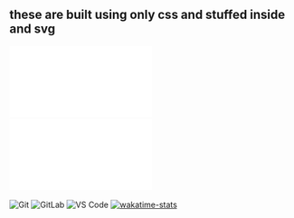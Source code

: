 

## these are built using only css and stuffed inside and svg

<img src="https://github.com/neoscotch/neoscotch/blob/master/readme.svg" width="50%" alt="testing"/>
<img src="https://github.com/neoscotch/neoscotch/blob/master/testing.svg" width="50%" alt="testing"/>

![Git](https://img.shields.io/badge/-Git-%23F05032?style=flat-square&logo=git&logoColor=%23ffffff)
![GitLab](https://img.shields.io/badge/-GitLab-FCA121?style=flat-square&logo=gitlab)
![VS Code](https://img.shields.io/badge/-VSCode-%23007ACC?style=flat-square&logo=visual-studio-code)
[![wakatime-stats](https://github.com/neoscotch/neoscotch/actions/workflows/update-timestats.yml/badge.svg?branch=main)](https://github.com/neoscotch/neoscotch/actions/workflows/update-timestats.yml)

